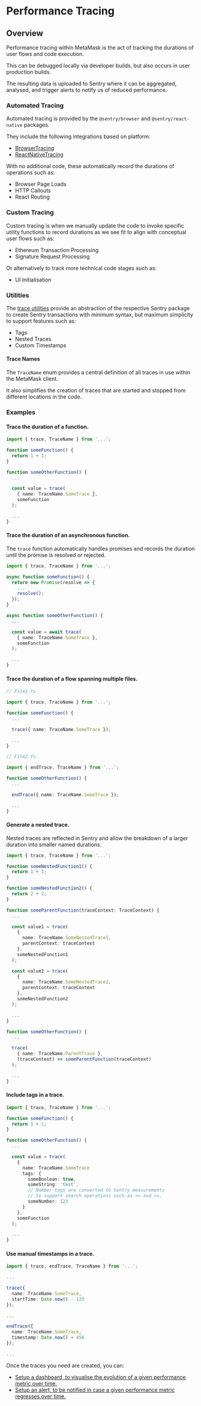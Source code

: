 # Performance Tracing

## Overview

Performance tracing within MetaMask is the act of tracking the durations of user flows and code execution.

This can be debugged locally via developer builds, but also occurs in user production builds.

The resulting data is uploaded to Sentry where it can be aggregated, analysed, and trigger alerts to notify us of reduced performance.

### Automated Tracing

Automated tracing is provided by the `@sentry/browser` and `@sentry/react-native` packages.

They include the following integrations based on platform:

- [BrowserTracing](https://docs.sentry.io/platforms/javascript/configuration/integrations/browsertracing/)
- [ReactNativeTracing](https://docs.sentry.io/platforms/react-native/tracing/instrumentation/automatic-instrumentation/)

With no additional code, these automatically record the durations of operations such as:

- Browser Page Loads
- HTTP Callouts
- React Routing

### Custom Tracing

Custom tracing is when we manually update the code to invoke specific utility functions to record durations as we see fit to align with conceptual user flows such as:

- Ethereum Transaction Processing
- Signature Request Processing

Or alternatively to track more technical code stages such as:

- UI Initialisation

### Utilities

The [trace utilities](https://github.com/MetaMask/metamask-extension/blob/main/shared/lib/trace.ts) provide an abstraction of the respective Sentry package to create Sentry transactions with minimum syntax, but maximum simplicity to support features such as:

- Tags
- Nested Traces
- Custom Timestamps

#### Trace Names

The `TraceName` enum provides a central definition of all traces in use within the MetaMask client.

It also simplifies the creation of traces that are started and stopped from different locations in the code.

### Examples

#### Trace the duration of a function.

```ts
import { trace, TraceName } from '...';

function someFunction() {
  return 1 + 1;
}

function someOtherFunction() {
  ...

  const value = trace(
    { name: TraceName.SomeTrace },
    someFunction
  );

  ...
}
```

#### Trace the duration of an asynchronous function.

The `trace` function automatically handles promises and records the duration until the promise is resolved or rejected.

```ts
import { trace, TraceName } from '...';

async function someFunction() {
  return new Promise(resolve => {
    ...
    resolve();
  });
}

async function someOtherFunction() {
  ...

  const value = await trace(
    { name: TraceName.SomeTrace },
    someFunction
  );

  ...
}
```

#### Trace the duration of a flow spanning multiple files.

```ts
// File1.ts

import { trace, TraceName } from '...';

function someFunction() {
  ...

  trace({ name: TraceName.SomeTrace });

  ...
}

// File2.ts

import { endTrace, TraceName } from '...';

function someOtherFunction() {
  ...

  endTrace({ name: TraceName.SomeTrace });

  ...
}
```

#### Generate a nested trace.

Nested traces are reflected in Sentry and allow the breakdown of a larger duration into smaller named durations.

```ts
import { trace, TraceName } from '...';

function someNestedFunction1() {
  return 1 + 1;
}

function someNestedFunction2() {
  return 2 + 2;
}

function someParentFunction(traceContext: TraceContext) {
  ...

  const value1 = trace(
    {
      name: TraceName.SomeNestedTrace1,
      parentContext: traceContext
    },
    someNestedFunction1
  );

  const value2 = trace(
    {
      name: TraceName.SomeNestedTrace2,
      parentContext: traceContext
    },
    someNestedFunction2
  );

  ...
}

function someOtherFunction() {
  ...

  trace(
    { name: TraceName.ParentTrace },
    (traceContext) => someParentFunction(traceContext)
  );

  ...
}

```

#### Include tags in a trace.

```ts
import { trace, TraceName } from '...';

function someFunction() {
  return 1 + 1;
}

function someOtherFunction() {
  ...

  const value = trace(
    {
      name: TraceName.SomeTrace
      tags: {
        someBoolean: true,
        someString: 'test',
        // Number tags are converted to Sentry measurements
        // to support search operations such as >= and <=.
        someNumber: 123
      }
    },
    someFunction
  );

  ...
}
```

#### Use manual timestamps in a trace.

```ts
import { trace, endTrace, TraceName } from '...';

...

trace({
  name: TraceName.SomeTrace,
  startTime: Date.now() - 123
});

...

endTrace({
  name: TraceName.SomeTrace,
  timestamp: Date.now() + 456
});

...
```

Once the traces you need are created, you can:

- [Setup a dashboard, to visualise the evolution of a given performance metric over time.](./performance-dashboard.md)
- [Setup an alert, to be notified in case a given performance metric regresses over time.](./performance-alert.md)
